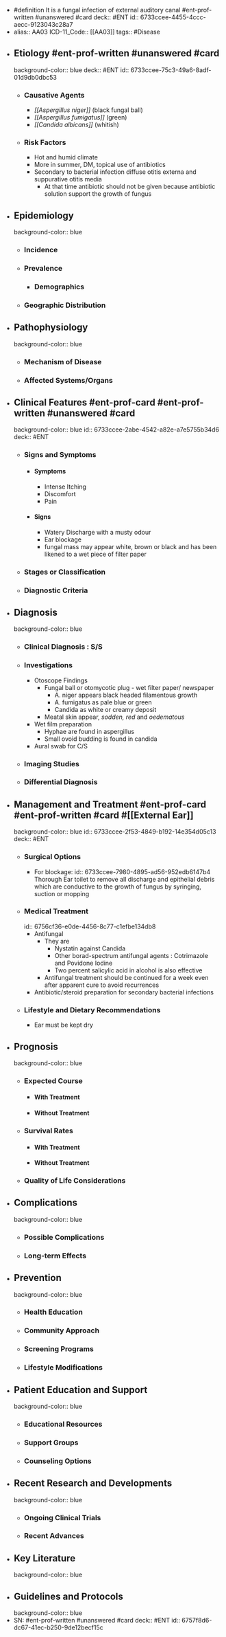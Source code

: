- #definition It is a fungal infection of external auditory canal #ent-prof-written #unanswered #card
  deck:: #ENT
  id:: 6733ccee-4455-4ccc-aecc-9123043c28a7
- alias:: AA03
  ICD-11_Code:: [[AA03]]
  tags:: #Disease
- ## Etiology #ent-prof-written #unanswered #card
  background-color:: blue
  deck:: #ENT
  id:: 6733ccee-75c3-49a6-8adf-01d9db0dbc53
	- ### Causative Agents
		- _[[Aspergillus niger]]_ (black fungal ball)
		- _[[Aspergillus fumigatus]]_ (green)
		- _[[Candida albicans]]_ (whitish)
	- ### Risk Factors
		- Hot and humid climate
		- More in summer, DM, topical use of antibiotics
		- Secondary to bacterial infection diffuse otitis externa and suppurative otitis media
			- At that time antibiotic should not be given because antibiotic solution support the growth of fungus
- ## Epidemiology
  background-color:: blue
	- ### Incidence
	- ### Prevalence
		- ### Demographics
	- ### Geographic Distribution
- ## Pathophysiology
  background-color:: blue
	- ### Mechanism of Disease
	- ### Affected Systems/Organs
- ## Clinical Features #ent-prof-card #ent-prof-written #unanswered #card
  background-color:: blue
  id:: 6733ccee-2abe-4542-a82e-a7e5755b34d6
  deck:: #ENT
	- ### Signs and Symptoms
		- #### Symptoms
			- Intense Itching
			- Discomfort
			- Pain
		- #### Signs
			- Watery Discharge with a musty odour
			- Ear blockage
			- fungal mass may appear white, brown or black and has been likened to a wet piece of filter paper
	- ### Stages or Classification
	- ### Diagnostic Criteria
- ## Diagnosis
  background-color:: blue
	- ### Clinical Diagnosis : S/S
	- ### Investigations
		- Otoscope Findings
			- Fungal ball or otomycotic plug - wet filter paper/ newspaper
				- A. niger appears black headed filamentous growth
				- A. fumigatus as pale blue or green
				- Candida as white or creamy deposit
			- Meatal skin appear, *sodden, red* and *oedematous*
		- Wet film preparation
			- Hyphae are found in aspergillus
			- Small ovoid budding is found in candida
		- Aural swab for C/S
	- ### Imaging Studies
	- ### Differential Diagnosis
- ## Management and Treatment #ent-prof-card #ent-prof-written #card #[[External Ear]] 
  background-color:: blue
  id:: 6733ccee-2f53-4849-b192-14e354d05c13
  deck:: #ENT
	- ### Surgical Options
		- For blockage:
		  id:: 6733ccee-7980-4895-ad56-952edb6147b4
		  Thorough Ear toilet to remove all discharge and epithelial debris which are conductive to the growth of fungus by syringing, suction or mopping
	- ### Medical Treatment
	  id:: 6756cf36-e0de-4456-8c77-c1efbe134db8
		- Antifungal
			- They are
				- Nystatin against Candida
				- Other borad-spectrum antifungal agents : Cotrimazole and Povidone Iodine
				- Two percent salicylic acid in alcohol is also effective
			- Antifungal treatment should be continued for a week even after apparent cure to avoid recurrences
		- Antibiotic/steroid preparation for secondary bacterial infections
	- ### Lifestyle and Dietary Recommendations
		- Ear must be kept dry
- ## Prognosis
  background-color:: blue
	- ### Expected Course
		- #### With Treatment
		- #### Without Treatment
	- ### Survival Rates
		- #### With Treatment
		- #### Without Treatment
	- ### Quality of Life Considerations
- ## Complications
  background-color:: blue
	- ### Possible Complications
	- ### Long-term Effects
- ## Prevention
  background-color:: blue
	- ### Health Education
	- ### Community Approach
	- ### Screening Programs
	- ### Lifestyle Modifications
- ## Patient Education and Support
  background-color:: blue
	- ### Educational Resources
	- ### Support Groups
	- ### Counseling Options
- ## Recent Research and Developments
  background-color:: blue
	- ### Ongoing Clinical Trials
	- ### Recent Advances
- ## Key Literature
  background-color:: blue
- ## Guidelines and Protocols
  background-color:: blue
- SN: #ent-prof-written #unanswered #card
  deck:: #ENT
  id:: 6757f8d6-dc67-41ec-b250-9de12becf15c